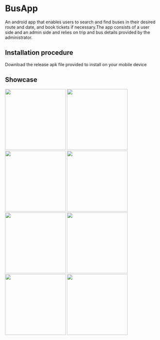 # BusApp
An android app that enables users to search and find buses in their desired route and date, and book tickets if necessary.The app consists of a user side and an admin side and relies on trip and bus details provided by the administrator.

## Installation procedure
Download the release apk file provided to install on your mobile device

## Showcase
<img src="https://github.com/AshwinSaji10/BusApp/assets/118591685/ae80b911-ed73-4f1f-bbb3-c48d7c46724e" width="200">
<img src="https://github.com/AshwinSaji10/BusApp/assets/118591685/24389e52-e663-4b3a-a284-a4dad5800a81" width="200">
<img src="https://github.com/AshwinSaji10/BusApp/assets/118591685/12799af6-b84a-4d60-945e-d9671194e754" width="200">
<img src="https://github.com/AshwinSaji10/BusApp/assets/118591685/059262cd-ea06-4bf2-9a5a-f0bc0d939274" width="200">
<img src="https://github.com/AshwinSaji10/BusApp/assets/118591685/e8e88883-05c3-4134-a28c-2009fd02adae" width="200">
<img src="https://github.com/AshwinSaji10/BusApp/assets/118591685/79f40e2e-f138-458d-9a61-6d7760d714c2" width="200">
<img src="https://github.com/AshwinSaji10/BusApp/assets/118591685/96a14485-0df5-4378-9865-776e7f69bd3b" width="200">
<!-- <img src="https://github.com/AshwinSaji10/BusApp/assets/118591685/2fd5652c-92d7-4076-b50b-8782abec836f" width="200"> -->
<img src="https://github.com/AshwinSaji10/BusApp/assets/118591685/b5e791f7-66c3-499f-b081-4f876b6e558a" width="200">














